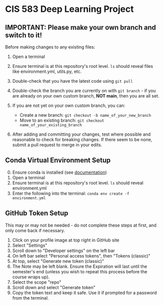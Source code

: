 # CIS 583 Deep Learning Project

## IMPORTANT: Please make your own branch and switch to it!

Before making changes to any existing files:
1) Open a terminal 
2) Ensure terminal is at this repository's root level. `ls` should reveal files like environment.yml, utils.py, etc.
3) Double-check that you have the latest code using `git pull`
4) Double-check the branch you are currently on with `git branch` - if you are already on your own custom branch, **NOT main**, then you are all set.
5) If you are not yet on your own custom branch, you can:

    * Create a new branch: `git checkout -b name_of_your_new_branch`
    * Move to an existing branch: `git checkout name_of_your_existing_branch`

6) After adding and committing your changes, test where possible and reasonable to check for breaking changes. If there seem to be none, submit a pull request to merge in your edits.

## Conda Virtual Environment Setup

0) Ensure conda is installed (see [documentation](https://conda.io/projects/conda/en/latest/user-guide/install/index.html))
1) Open a terminal
2) Ensure terminal is at this repository's root level. `ls` should reveal environment.yml
3) Enter the following into the terminal: 
    `conda env create -f environment.yml`


## GitHub Token Setup

This may or may not be needed - do not complete these steps at first, and only come back if necessary.

1) Click on your profile image at top right in GitHub site
2) Select "Settings"
3) Scroll down to "Developer settings" on the left bar
4) On left bar select "Personal access tokens", then "Tokens (classic)"
5) At top, select "Generate new token (classic)"
6) The Note may be left blank. Ensure the Expiration will last until the semester's end (unless you wish to repeat this process before the course wraps up). 
7) Select the scope "repo"
8) Scroll down and select "Generate token"
9) Copy the token text and keep it safe. Use it if prompted for a password from the terminal.